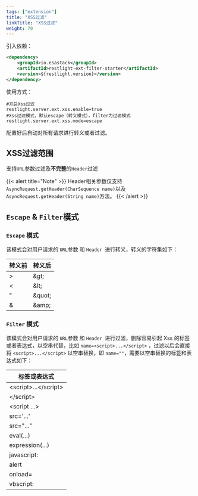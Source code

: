 ```yaml
---
tags: ["extension"]
title: "XSS过滤"
linkTitle: "XSS过滤"
weight: 70
---
```


引入依赖：

```xml
<dependency>
	<groupId>io.esastack</groupId>
	<artifactId>restlight-ext-filter-starter</artifactId>
	<version>${restlight.version}</version>
</dependency>
```

使用方式：
```properties
#开启Xss过滤
restlight.server.ext.xss.enable=true
#Xss过滤模式，默认escape（转义模式），filter为过滤模式
restlight.server.ext.xss.mode=escape
```
配置好后自动对所有请求进行转义或者过滤。

## XSS过滤范围

支持`URL`参数过滤及**不完整**的`Header`过滤

{{< alert title="Note" >}}
Header相关参数仅支持`AsyncRequest.getHeader(CharSequence name)`以及`AsyncRequest.getHeader(String name)`方法。
{{< /alert >}}

## `Escape` & `Filter`模式

### `Escape` 模式

该模式会对用户请求的 `URL`参数 和 `Header `进行转义，转义的字符集如下：

|转义前|转义后|
|-|-|
|>|\&gt;|
|<|\&lt;|
|"|\&quot;|
|&|\&amp;|

### `Filter` 模式

该模式会对用户请求的 `URL`参数 和 `Header `进行过滤，删除容易引起 Xss 的标签或者表达式，以空串代替，比如 `name=<script>...</script>` ，过滤以后会直接将 `<script>...</script>` 以空串替换，即 `name=""`，需要以空串替换的标签和表达式如下：

| 标签或表达式           |
| ---------------------- |
| \<script>...\</script> |
| \</script>             |
| \<script ...>          |
| src='...'              |
| src="..."              |
| eval(...)              |
| e­xpression(...)       |
| javascript:            |
| alert                  |
| onload=                |
| vbscript:              |
